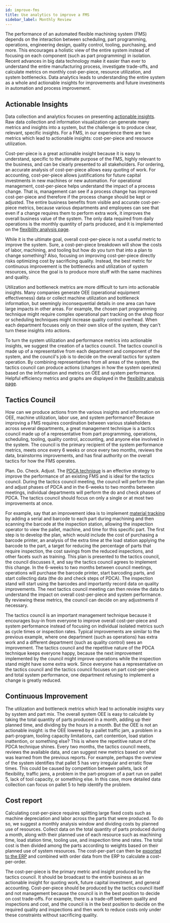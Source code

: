 ```yaml
---
id: improve-fms
title: Use analytics to improve a FMS
sidebar_label: Monthly Review
---
```


The performance of an automated flexible machining system (FMS) depends on
the interaction between scheduling, part programming, operations, engineering
design, quality control, tooling, purchasing, and more. This encourages a
holistic view of the entire system instead of focusing on each component
(such as part programming) in isolation. Recent advances in big data
technology make it easier than ever to understand the entire manufacturing
process, investigate trade-offs, and calculate metrics on monthly
cost-per-piece, resource utilization, and system bottlenecks. Data analytics
leads to understanding the entire system as a whole and actionable insights
for improvements and future investments in automation and process
improvement.

## Actionable Insights

Data collection and analytics focuses on presenting [actionable
insights](https://www.forbes.com/sites/brentdykes/2016/04/26/actionable-insights-the-missing-link-between-data-and-business-value/).
Raw data collection and information visualization can generate many metrics and insights into a
system, but the challenge is to produce clear, relevant, specific insights. For a FMS, in our
experience there are two metrics which lead to actionable insights: cost-per-piece and resource utilization.

Cost-per-piece is a great actionable insight because it is easy to understand, specific to the
ultimate purpose of the FMS, highly relevant to the business, and can be clearly presented to all
stakeholders. For ordering, an accurate analysis of cost-per-piece allows easy quoting of work.
For accounting, cost-per-piece allows justifications for future capital investments in new machines
or new automation. For operational management, cost-per-piece helps understand the impact of a
process change. That is, management can see if a process change has improved cost-per-piece and
therefore if the process change should be kept or adjusted. The entire business benefits from
visible and accurate cost-per-piece metrics, because various departments and employees can see that
even if a change requires them to perform extra work, it improves the overall business value of the
system. The only data required from daily operations is the monthly quantity of parts produced,
and it is implemented on the [flexibility analysis page](client-flexibility-analysis.md).

While it is the ultimate goal, overall cost-per-piece is not a useful metric to improve the system.
Sure, a cost-per-piece breakdown will show the costs of labor, machining, and tooling but how do
you turn that into a plan to change something? Also, focusing on improving cost-per-piece directly
risks optimizing cost by sacrificing quality. Instead, the best metric for continuous improvement
is the bottlenecks and utilization of system resources, since the goal is to produce more stuff with
the same machines and quality.

Utilization and bottleneck metrics are more difficult to turn into actionable insights. Many
companies generate OEE (operational equipment effectiveness) data or collect machine utilization and
bottleneck information, but seemingly inconsequential details in one area can have large impacts in
other areas. For example, the chosen part programming technique might require complex operational
part tracking on the shop floor or scheduling techniques might increase quality control overhead.
When each department focuses only on their own slice of the system, they can't turn these insights
into actions.

To turn the system utilization and performance metrics into actionable insights, we suggest the
creation of a tactics council. The tactics council is made up of a representative from each
department and component of the system, and the council's job is to decide on the overall tactics for system
operation. By combining representatives from all areas of the system, the tactics council can
produce actions (changes in how the system operates) based on the information and metrics on OEE and
system performance. Helpful efficiency metrics and graphs are displayed in the
[flexibility analysis page](client-flexibility-analysis.md).

## Tactics Council

How can we produce actions from the various insights and information on OEE, machine utilization,
labor use, and system performance? Because improving a FMS requires coordination between various
stakeholders across several departments, a great management technique is a tactics council made up of a representative from
part programming, operations, scheduling, tooling, quality control, accounting, and anyone else
involved in the system. The council is the primary recipient of the system performance
metrics, meets once every 6 weeks or once every two months, reviews the data,
brainstorms improvements, and has final authority on the overall tactics for how the FMS operates.

Plan. Do. Check. Adjust. The [PDCA technique](https://en.wikipedia.org/wiki/PDCA) is an effective
strategy to improve the performance of an existing FMS and is ideal for the tactics council.
During the tactics council meeting, the council will perform the plan and
adjust phases of PDCA and in the 6-weeks to two months between meetings, individual departments will
perform the do and check phases of PDCA. The tactics council should focus on only a single or at
most two improvements at once.

For example, say that an improvement idea is to implement [material tracking](material-tracking.md) by adding a serial and barcode to each part during
machining and then scanning the barcode at the inspection station, allowing the inspection operator to
view the pallet, machine, and time for this specific part. The first step is to develop the plan,
which would include the cost of purchasing a barcode printer, an analysis of the extra time at the
load station applying the barcode to the part, a target for reducing the percentage of parts that
require inspection, the cost savings from the reduced inspections, and other facets such as
training. This plan is presented to the tactics council, the council discusses it, and say the
tactics council agrees to implement this change. In the 6-weeks to two months between council
meetings, operations will purchase the barcode printer, start barcoding parts, and start collecting
data (the do and check steps of PDCA). The inspection stand will start using the barcodes and
importantly record data on quality improvements. The next tactics council meeting can then review
the data to understand the impact on overall cost-per-piece and system performance. By reviewing
these metrics, the council can decide on any adjustments if necessary.

The tactics council is an important management technique because it encourages buy-in from everyone
to improve overall cost-per-piece and system performance instead of focusing on individual isolated
metrics such as cycle times or inspection rates. Typical improvements are similar to the previous
example, where one department (such as operations) has extra work and a different department (such
as quality control) sees an improvement. The tactics council and the repetitive nature of the PDCA
technique keeps everyone happy, because the next improvement implemented by the council might
improve operations while the inspection stand might have some extra work. Since everyone has a
representative on the tactics council and the tactics council focuses on part cost-per-piece and
total system performance, one department refusing to implement a change is greatly reduced.

## Continuous Improvement

The utilization and bottleneck metrics which lead to actionable insights vary
by system and part mix. The overall system OEE is easy to calculate by taking
the total quantity of parts produced in a month, adding up their planned
time, and dividing by the hours in a month. But the OEE is not an actionable
insight: is the OEE lowered by a pallet traffic jam, a problem in a
part-program, tooling capacity limitations, cart contention, load station
inattention, or something else? This is where the repetitive nature of the
PDCA technique shines. Every two months, the tactics council meets, reviews
the available data, and can suggest new metrics based on what was learned
from the previous reports. For example, perhaps the overview of the system
identifies that pallet 5 has very irregular and erratic flow times. This
could be caused by competition between pallets, lack of flexibility, traffic
jams, a problem in the part-program of a part run on pallet 5, lack of tool
capacity, or something else. In this case, more detailed data collection can
focus on pallet 5 to help identify the problem.

## Cost report

Calculating cost-per-piece requires splitting large fixed costs such as machine depreciation and
labor across the parts that were produced. To do so, we suggest a monthly analysis window and
dividing costs by planned use of resources. Collect data on the total quantity of parts produced
during a month, along with their planned use of each resource such as machining time, load station
time, tooling use, and inspection time and rates. The total cost is then divided among the parts
according to weights based on their planned use of system resources. The cost-per-part can then be
[exported to the ERP](workorder-report.md) and combined with order data from the ERP to calculate a cost-per-order.

The cost-per-piece is the primary metric and insight produced by the tactics council. It should be
broadcast to the entire business as an actionable insight for quoting work, future capital investment,
and general accounting. Cost-per-piece should be produced by the tactics council itself and not
management because the council is in the best position to decide on cost trade-offs.
For example, there is a trade-off between quality and inspections and cost, and the council is
in the best position to decide on the required quality and inspections and then work to reduce costs
only under these constraints without sacrificing quality.

